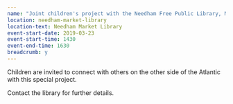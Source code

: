 ```yaml
---
name: "Joint children's project with the Needham Free Public Library, Massachusetts"
location: needham-market-library
location-text: Needham Market Library
event-start-date: 2019-03-23
event-start-time: 1430
event-end-time: 1630
breadcrumb: y
---
```


Children are invited to connect with others on the other side of the Atlantic with this special project.

Contact the library for further details.
